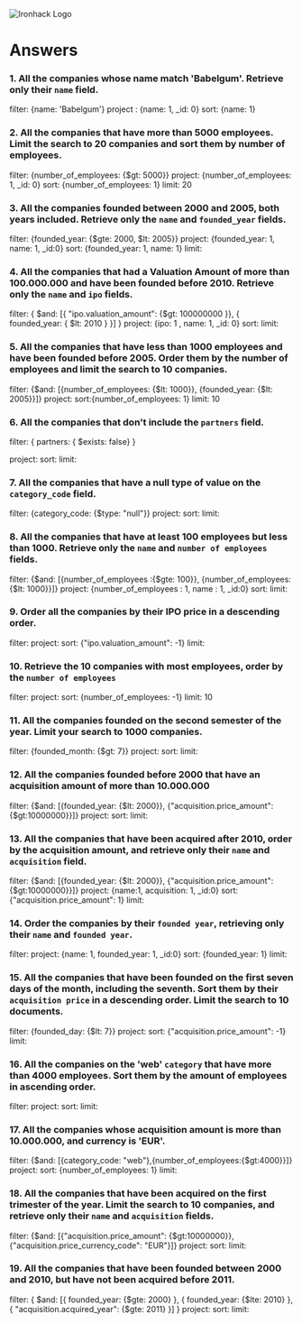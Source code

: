 ![Ironhack Logo](https://i.imgur.com/1QgrNNw.png)

# Answers

### 1. All the companies whose name match 'Babelgum'. Retrieve only their `name` field.

<!-- Your Code Goes Here -->
filter: {name: 'Babelgum'}
project : {name: 1, _id: 0}
sort: {name: 1}

### 2. All the companies that have more than 5000 employees. Limit the search to 20 companies and sort them by **number of employees**.

<!-- Your Code Goes Here -->
filter: {number_of_employees: {$gt: 5000}}
project: {number_of_employees: 1, _id: 0}
sort: {number_of_employees: 1}
limit: 20


### 3. All the companies founded between 2000 and 2005, both years included. Retrieve only the `name` and `founded_year` fields.

<!-- Your Code Goes Here -->
filter: {founded_year: {$gte: 2000, $lt: 2005}}
project: {founded_year: 1, name: 1, _id:0}
sort: {founded_year: 1, name: 1}
limit:

### 4. All the companies that had a Valuation Amount of more than 100.000.000 and have been founded before 2010. Retrieve only the `name` and `ipo` fields.

<!-- Your Code Goes Here -->
filter: { $and: [{ "ipo.valuation_amount": {$gt: 100000000 }}, { founded_year: { $lt: 2010 } }] }
project: {ipo: 1 , name: 1, _id: 0}
sort:
limit:

### 5. All the companies that have less than 1000 employees and have been founded before 2005. Order them by the number of employees and limit the search to 10 companies.

<!-- Your Code Goes Here -->
filter: {$and: [{number_of_employees: {$lt: 1000}}, {founded_year: {$lt: 2005}}]}
project:
sort:{number_of_employees: 1}
limit: 10

### 6. All the companies that don't include the `partners` field.

<!-- Your Code Goes Here -->
filter:   { partners: { $exists: false} }

project:
sort:
limit:

### 7. All the companies that have a null type of value on the `category_code` field.

<!-- Your Code Goes Here -->
filter:  {category_code: {$type: "null"}}
project:
sort:
limit:

### 8. All the companies that have at least 100 employees but less than 1000. Retrieve only the `name` and `number of employees` fields.

<!-- Your Code Goes Here -->
filter: {$and: [{number_of_employees :{$gte: 100}}, {number_of_employees: {$lt: 1000}}]}
project: {number_of_employees : 1, name : 1, _id:0}
sort:
limit:

### 9. Order all the companies by their IPO price in a descending order.

<!-- Your Code Goes Here -->
filter:
project:
sort: {"ipo.valuation_amount": -1}
limit:

### 10. Retrieve the 10 companies with most employees, order by the `number of employees`

<!-- Your Code Goes Here -->
filter: 
project:
sort: {number_of_employees: -1}
limit: 10

### 11. All the companies founded on the second semester of the year. Limit your search to 1000 companies.

<!-- Your Code Goes Here -->
filter:  {founded_month: {$gt: 7}}
project:
sort:
limit:

### 12. All the companies founded before 2000 that have an acquisition amount of more than 10.000.000

<!-- Your Code Goes Here -->
filter: {$and: [{founded_year: {$lt: 2000}}, {"acquisition.price_amount":{$gt:10000000}}]}
project:
sort:
limit:

### 13. All the companies that have been acquired after 2010, order by the acquisition amount, and retrieve only their `name` and `acquisition` field.

<!-- Your Code Goes Here -->
filter: {$and: [{founded_year: {$lt: 2000}}, {"acquisition.price_amount":{$gt:10000000}}]}
project: {name:1, acquisition: 1, _id:0}
sort: {"acquisition.price_amount": 1}
limit:

### 14. Order the companies by their `founded year`, retrieving only their `name` and `founded year`.

<!-- Your Code Goes Here -->
filter:
project: {name: 1, founded_year: 1, _id:0}
sort: {founded_year: 1}
limit:

### 15. All the companies that have been founded on the first seven days of the month, including the seventh. Sort them by their `acquisition price` in a descending order. Limit the search to 10 documents.

<!-- Your Code Goes Here -->
filter: {founded_day: {$lt: 7}}
project:
sort: {"acquisition.price_amount": -1}
limit:

### 16. All the companies on the 'web' `category` that have more than 4000 employees. Sort them by the amount of employees in ascending order.

<!-- Your Code Goes Here -->
filter:
project:
sort:
limit:

### 17. All the companies whose acquisition amount is more than 10.000.000, and currency is 'EUR'.

<!-- Your Code Goes Here -->
filter: {$and: [{category_code: "web"},{number_of_employees:{$gt:4000}}]}
project:
sort: {number_of_employees: 1}
limit:

### 18. All the companies that have been acquired on the first trimester of the year. Limit the search to 10 companies, and retrieve only their `name` and `acquisition` fields.

<!-- Your Code Goes Here -->
filter: {$and: [{"acquisition.price_amount": {$gt:10000000}},{"acquisition.price_currency_code": "EUR"}]}
project:
sort:
limit:

### 19. All the companies that have been founded between 2000 and 2010, but have not been acquired before 2011.

<!-- Your Code Goes Here -->
filter: { $and: [{ founded_year: {$gte: 2000} }, { founded_year: {$lte: 2010} }, { "acquisition.acquired_year": {$gte: 2011} }] }
project:
sort:
limit:
